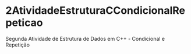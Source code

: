 # 2AtividadeEstruturaCCondicionalRepeticao
Segunda Atividade de Estrutura de Dados em C++ - Condicional e Repetição
